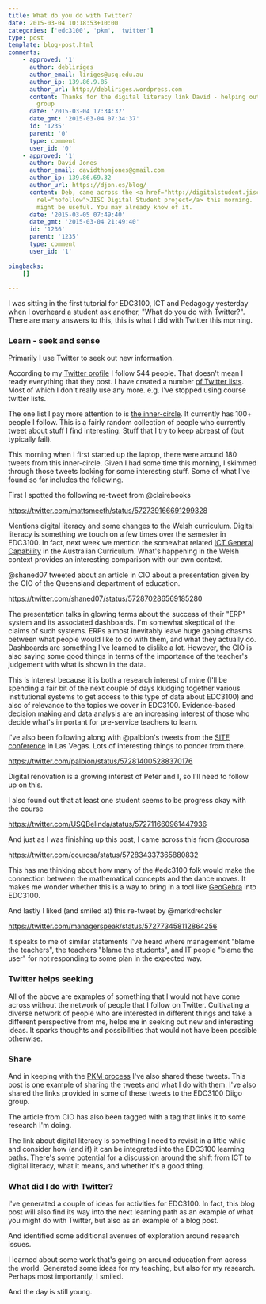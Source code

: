 ```yaml
---
title: What do you do with Twitter?
date: 2015-03-04 10:18:53+10:00
categories: ['edc3100', 'pkm', 'twitter']
type: post
template: blog-post.html
comments:
    - approved: '1'
      author: debliriges
      author_email: liriges@usq.edu.au
      author_ip: 139.86.9.85
      author_url: http://debliriges.wordpress.com
      content: Thanks for the digital literacy link David - helping out our EEP working
        group
      date: '2015-03-04 17:34:37'
      date_gmt: '2015-03-04 07:34:37'
      id: '1235'
      parent: '0'
      type: comment
      user_id: '0'
    - approved: '1'
      author: David Jones
      author_email: davidthomjones@gmail.com
      author_ip: 139.86.69.32
      author_url: https://djon.es/blog/
      content: Deb, came across the <a href="http://digitalstudent.jiscinvolve.org/wp/fe-and-skills-digital-student-study/"
        rel="nofollow">JISC Digital Student project</a> this morning.  Seems related,
        might be useful. You may already know of it.
      date: '2015-03-05 07:49:40'
      date_gmt: '2015-03-04 21:49:40'
      id: '1236'
      parent: '1235'
      type: comment
      user_id: '1'
    
pingbacks:
    []
    
---
```

I was sitting in the first tutorial for EDC3100, ICT and Pedagogy yesterday when I overheard a student ask another, "What do you do with Twitter?". There are many answers to this, this is what I did with Twitter this morning.

### Learn - seek and sense

Primarily I use Twitter to seek out new information.

According to my [Twitter profile](https://twitter.com/) I follow 544 people. That doesn't mean I ready everything that they post. I have created a number [of Twitter lists](https://twitter.com/djplaner/lists). Most of which I don't really use any more. e.g. I've stopped using course twitter lists.

The one list I pay more attention to is [the inner-circle](https://twitter.com/djplaner/lists/inner-circle). It currently has 100+ people I follow. This is a fairly random collection of people who currently tweet about stuff I find interesting. Stuff that I try to keep abreast of (but typically fail).

This morning when I first started up the laptop, there were around 180 tweets from this inner-circle. Given I had some time this morning, I skimmed through those tweets looking for some interesting stuff. Some of what I've found so far includes the following.

First I spotted the following re-tweet from @clairebooks

https://twitter.com/mattsmeeth/status/572739166691299328

Mentions digital literacy and some changes to the Welsh curriculum. Digital literacy is something we touch on a few times over the semester in EDC3100. In fact, next week we mention the somewhat related [ICT General Capability](http://www.australiancurriculum.edu.au/generalcapabilities/information-and-communication-technology-capability/introduction/introduction) in the Australian Curriculum. What's happening in the Welsh context provides an interesting comparison with our own context.

@shaned07 tweeted about an article in CIO about a presentation given by the CIO of the Queensland department of education.

https://twitter.com/shaned07/status/572870286569185280

The presentation talks in glowing terms about the success of their "ERP" system and its associated dashboards. I'm somewhat skeptical of the claims of such systems. ERPs almost inevitably leave huge gaping chasms between what people would like to do with them, and what they actually do. Dashboards are something I've learned to dislike a lot. However, the CIO is also saying some good things in terms of the importance of the teacher's judgement with what is shown in the data.

This is interest because it is both a research interest of mine (I'll be spending a fair bit of the next couple of days kludging together various institutional systems to get access to this type of data about EDC3100) and also of relevance to the topics we cover in EDC3100. Evidence-based decision making and data analysis are an increasing interest of those who decide what's important for pre-service teachers to learn.

I've also been following along with @palbion's tweets from the [SITE conference](http://site.aace.org/conf/) in Las Vegas. Lots of interesting things to ponder from there.

https://twitter.com/palbion/status/572814005288370176

Digital renovation is a growing interest of Peter and I, so I'll need to follow up on this.

I also found out that at least one student seems to be progress okay with the course

https://twitter.com/USQBelinda/status/572711660961447936

And just as I was finishing up this post, I came across this from @courosa

https://twitter.com/courosa/status/572834337365880832

This has me thinking about how many of the #edc3100 folk would make the connection between the mathematical concepts and the dance moves. It makes me wonder whether this is a way to bring in a tool like [GeoGebra](https://www.geogebra.org/) into EDC3100.

And lastly I liked (and smiled at) this re-tweet by @markdrechsler

https://twitter.com/managerspeak/status/572773458112864256

It speaks to me of similar statements I've heard where management "blame the teachers", the teachers "blame the students", and IT people "blame the user" for not responding to some plan in the expected way.

### Twitter helps seeking

All of the above are examples of something that I would not have come across without the network of people that I follow on Twitter. Cultivating a diverse network of people who are interested in different things and take a different perspective from me, helps me in seeking out new and interesting ideas. It sparks thoughts and possibilities that would not have been possible otherwise.

### Share

And in keeping with the [PKM process](http://jarche.com/pkm/) I've also shared these tweets. This post is one example of sharing the tweets and what I do with them. I've also shared the links provided in some of these tweets to the EDC3100 Diigo group.

The article from CIO has also been tagged with a tag that links it to some research I'm doing.

The link about digital literacy is something I need to revisit in a little while and consider how (and if) it can be integrated into the EDC3100 learning paths. There's some potential for a discussion around the shift from ICT to digital literacy, what it means, and whether it's a good thing.

### What did I do with Twitter?

I've generated a couple of ideas for activities for EDC3100. In fact, this blog post will also find its way into the next learning path as an example of what you might do with Twitter, but also as an example of a blog post.

And identified some additional avenues of exploration around research issues.

I learned about some work that's going on around education from across the world. Generated some ideas for my teaching, but also for my research. Perhaps most importantly, I smiled.

And the day is still young.